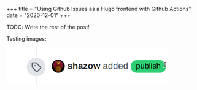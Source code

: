 +++
title = "Using Github Issues as a Hugo frontend with Github Actions"
date = "2020-12-01"
+++

TODO: Write the rest of the post!

Testing images:

![image](100681099-008c0800-3341-11eb-9dde-d415a57a92ef.png)

